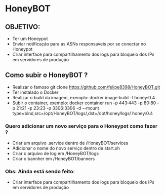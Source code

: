 # HoneyBOT

## OBJETIVO: ##

- Ter um Honeypot
- Enviar notificação para as ASNs responsaveis por se conectar no Honeypot
- Criar interface para compartilhamento dos logs para bloqueio dos IPs em servidores de produção

## Como subir o HoneyBOT ? ##

- Realizar o famoso git clone https://github.com/felipe8398/HoneyBOT.git
- Ter instalado o Docker
- Realizar o build da imagem, exemplo: docker image build -t honey:0.4 .
- Subir o container, exemplo: docker container run -p 443:443 -p 80:80 -p 21:21 -p 23:23 -p 3306:3306 -d --mount type=bind,src=/opt/HoneyBOT/logs/,dst=/opt/honey/logs/ honey:0.4

### Quero adicionar um novo serviço para o Honeypot como fazer ? ###

- Criar um arquivo .service dentro de /HoneyBOT/services
- Adicionar o nome do novo serviço dentro de start.sh
- Criar o arquivo de log em /HoneyBOT/logs
- Criar o bannher em /HoneyBOT/banners

### Obs: Ainda está sendo feito: ###
- Criar interface para compartilhamento dos logs para bloqueio dos IPs em servidores de produção
